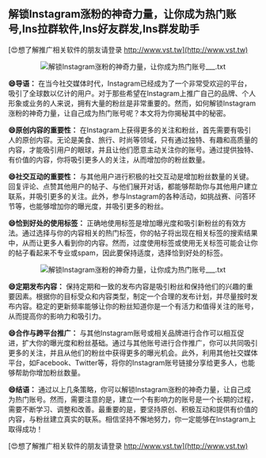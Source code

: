 ## **解锁Instagram涨粉的神奇力量，让你成为热门账号,Ins拉群软件,Ins好友群发,Ins群发助手**

[😍想了解推广相关软件的朋友请登录 http://www.vst.tw](http://www.vst.tw)

 <center><img src="https://vst.tw/MP4/tuiguang/png/2.png" alt="解锁Instagram涨粉的神奇力量，让你成为热门账号___.txt"></center>

**😄导语：**
在当今社交媒体时代，Instagram已经成为了一个非常受欢迎的平台，吸引了全球数以亿计的用户。对于那些希望在Instagram上推广自己的品牌、个人形象或业务的人来说，拥有大量的粉丝是非常重要的。然而，如何解锁Instagram涨粉的神奇力量，让自己成为热门账号呢？本文将为你揭秘其中的秘密。

**😄原创内容的重要性：**
在Instagram上获得更多的关注和粉丝，首先需要有吸引人的原创内容。无论是美食、旅行、时尚等领域，只有通过独特、有趣和高质量的内容，才能吸引用户的眼球，并且让他们愿意主动关注你的账号。通过提供独特、有价值的内容，你将吸引更多人的关注，从而增加你的粉丝数量。

**😄社交互动的重要性：**
与其他用户进行积极的社交互动是增加粉丝数量的关键。回复评论、点赞其他用户的帖子、与他们展开对话，都能够帮助你与其他用户建立联系，并吸引更多的关注。此外，参与Instagram的各种活动，如挑战赛、问答环节等，也能够增加你的曝光度，并吸引更多的粉丝。

**😄恰到好处的使用标签：**
正确地使用标签是增加曝光度和吸引新粉丝的有效方法。通过选择与你的内容相关的热门标签，你的帖子将出现在相关标签的搜索结果中，从而让更多人看到你的内容。然而，过度使用标签或使用无关标签可能会让你的帖子看起来不专业或spam，因此要保持适度，选择恰到好处的标签。

 <center><img src="https://vst.tw/MP4/tuiguang/png/2.png" alt="解锁Instagram涨粉的神奇力量，让你成为热门账号___.txt"></center>

**😄定期发布内容：**
保持定期和一致的发布内容是吸引粉丝和保持他们的兴趣的重要因素。根据你的目标受众和内容类型，制定一个合理的发布计划，并尽量按时发布内容。稳定的更新频率能够让你的粉丝知道你是一个有活力和值得关注的账号，从而提高你的影响力和吸引力。

**😄合作与跨平台推广：**
与其他Instagram账号或相关品牌进行合作可以相互促进，扩大你的曝光度和粉丝基础。通过与其他账号进行合作推广，你可以共同吸引更多的关注，并且从他们的粉丝中获得更多的曝光机会。此外，利用其他社交媒体平台，如Facebook、Twitter等，将你的Instagram账号链接分享给更多人，也能够帮助你增加粉丝数量。

**😄结语：**
通过以上几条策略，你可以解锁Instagram涨粉的神奇力量，让自己成为热门账号。然而，需要注意的是，建立一个有影响力的账号是一个长期的过程，需要不断学习、调整和改善。最重要的是，要坚持原创、积极互动和提供有价值的内容，与粉丝建立真实的联系。相信坚持不懈地努力，你一定能够在Instagram上取得成功！

[😍想了解推广相关软件的朋友请登录 http://www.vst.tw](http://www.vst.tw)



